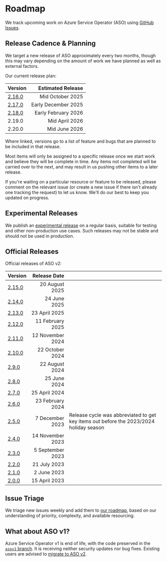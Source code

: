 # Roadmap

We track upcoming work on Azure Service Operator (ASO) using [GitHub Issues](https://github.com/Azure/azure-service-operator/issues?q=is%3Aissue+is%3Aopen).

## Release Cadence & Planning

We target a new release of ASO approximately every two months, though this may vary depending on the amount of work we have planned as well as external factors.

Our current release plan:

| Version                                                                |   Estimated Release |
| ---------------------------------------------------------------------- | ------------------: |
| [2.16.0](https://github.com/Azure/azure-service-operator/milestone/35) |    Mid October 2025 |
| [2.17.0](https://github.com/Azure/azure-service-operator/milestone/36) | Early December 2025 |
| [2.18.0](https://github.com/Azure/azure-service-operator/milestone/37) | Early February 2026 |
| 2.19.0                                                                 |      Mid April 2026 |
| 2.20.0                                                                 |       Mid June 2026 |

Where linked, versions go to a list of feature and bugs that are planned to be included in that release.

Most items will only be assigned to a specific release once we start work and believe they will be complete in time. Any items not completed will be carried over to the next, and may result in us pushing other items to a later release.

If you're waiting on a particular resource or feature to be released, please comment on the relevant issue (or create a new issue if there isn't already one tracking the request) to let us know. We'll do our best to keep you updated on progress.

## Experimental Releases

We publish an [experimental release](https://github.com/Azure/azure-service-operator/releases/tag/experimental) on a regular basis, suitable for testing and other non-production use cases. Such releases may not be stable and should not be used in production.

## Official Releases

Official releases of ASO v2:

| Version                                                                        |     Release Date |                                                                                        |
| ------------------------------------------------------------------------------ | ---------------: | -------------------------------------------------------------------------------------- |
| [2.15.0](https://github.com/Azure/azure-service-operator/releases/tag/v2.15.0) |   20 August 2025 |                                                                                        |
| [2.14.0](https://github.com/Azure/azure-service-operator/releases/tag/v2.14.0) |     24 June 2025 |                                                                                        |
| [2.13.0](https://github.com/Azure/azure-service-operator/releases/tag/v2.13.0) |    23 April 2025 |                                                                                        |
| [2.12.0](https://github.com/Azure/azure-service-operator/releases/tag/v2.12.0) | 11 February 2025 |                                                                                        |
| [2.11.0](https://github.com/Azure/azure-service-operator/releases/tag/v2.11.0) | 12 November 2024 |                                                                                        |
| [2.10.0](https://github.com/Azure/azure-service-operator/releases/tag/v2.10.0) |  22 October 2024 |                                                                                        |
| [2.9.0](https://github.com/Azure/azure-service-operator/releases/tag/v2.9.0)   |   22 August 2024 |                                                                                        |
| [2.8.0](https://github.com/Azure/azure-service-operator/releases/tag/v2.8.0)   |     25 June 2024 |                                                                                        |
| [2.7.0](https://github.com/Azure/azure-service-operator/releases/tag/v2.7.0)   |    25 April 2024 |                                                                                        |
| [2.6.0](https://github.com/Azure/azure-service-operator/releases/tag/v2.6.0)   | 23 February 2024 |                                                                                        |
| [2.5.0](https://github.com/Azure/azure-service-operator/releases/tag/v2.5.0)   |  7 December 2023 | Release cycle was abbreviated to get key items out before the 2023/2024 holiday season |
| [2.4.0](https://github.com/Azure/azure-service-operator/releases/tag/v2.4.0)   | 14 November 2023 |                                                                                        |
| [2.3.0](https://github.com/Azure/azure-service-operator/releases/tag/v2.3.0)   | 5 September 2023 |                                                                                        |
| [2.2.0](https://github.com/Azure/azure-service-operator/releases/tag/v2.2.0)   |     21 July 2023 |                                                                                        |
| [2.1.0](https://github.com/Azure/azure-service-operator/releases/tag/v2.1.0)   |      2 June 2023 |                                                                                        |
| [2.0.0](https://github.com/Azure/azure-service-operator/releases/tag/v2.0.0)   |    15 April 2023 |                                                                                        |

## Issue Triage

We triage new issues weekly and add them to [our roadmap](https://github.com/orgs/Azure/projects/383), based on our understanding of priority, complexity, and available resourcing.

## What about ASO v1?

Azure Service Operator v1 is end of life, with the code preserved in the [`asov1` branch](https://github.com/Azure/azure-service-operator/blob/asov1). It is receiving neither security updates nor bug fixes. Existing users are advised to [migrate to ASO v2](https://azure.github.io/azure-service-operator/guide/asov1-asov2-migration/).
